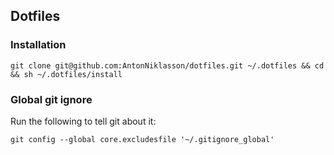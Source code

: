 ## Dotfiles

### Installation

	git clone git@github.com:AntonNiklasson/dotfiles.git ~/.dotfiles && cd && sh ~/.dotfiles/install

### Global git ignore

Run the following to tell git about it:

	git config --global core.excludesfile '~/.gitignore_global'
